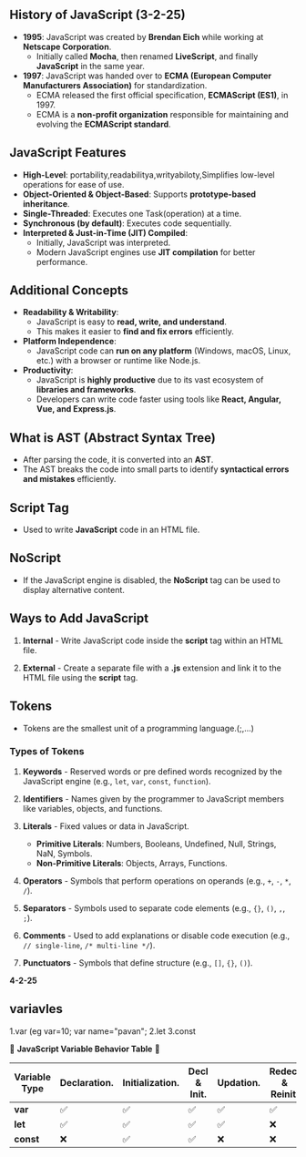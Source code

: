 ## History of JavaScript  (**3-2-25**)
- **1995**: JavaScript was created by **Brendan Eich** while working at **Netscape Corporation**.  
  - Initially called **Mocha**, then renamed **LiveScript**, and finally **JavaScript** in the same year.  
- **1997**: JavaScript was handed over to **ECMA (European Computer Manufacturers Association)** for standardization.  
  - ECMA released the first official specification, **ECMAScript (ES1)**, in 1997.  
  - ECMA is a **non-profit organization** responsible for maintaining and evolving the **ECMAScript standard**.  

## JavaScript Features  
- **High-Level**: portability,readabilitya,writyabiloty,Simplifies low-level operations for ease of use.  
- **Object-Oriented & Object-Based**: Supports **prototype-based inheritance**.  
- **Single-Threaded**: Executes one Task(operation) at a time.  
- **Synchronous (by default)**: Executes code sequentially.  
- **Interpreted & Just-in-Time (JIT) Compiled**:  
  - Initially, JavaScript was interpreted.  
  - Modern JavaScript engines use **JIT compilation** for better performance.  

## Additional Concepts  
- **Readability & Writability**:  
  - JavaScript is easy to **read, write, and understand**.  
  - This makes it easier to **find and fix errors** efficiently.  
- **Platform Independence**:  
  - JavaScript code can **run on any platform** (Windows, macOS, Linux, etc.) with a browser or runtime like Node.js.  
- **Productivity**:  
  - JavaScript is **highly productive** due to its vast ecosystem of **libraries and frameworks**.  
  - Developers can write code faster using tools like **React, Angular, Vue, and Express.js**.  
  
## What is AST (Abstract Syntax Tree)
- After parsing the code, it is converted into an **AST**.  
- The AST breaks the code into small parts to identify **syntactical errors and mistakes** efficiently.

## Script Tag
- Used to write **JavaScript** code in an HTML file.

## NoScript
- If the JavaScript engine is disabled, the **NoScript** tag can be used to display alternative content.

## Ways to Add JavaScript
1. **Internal** - Write JavaScript code inside the **script** tag within an HTML file.

2. **External** - Create a separate file with a **.js** extension and link it to the HTML file using the **script** tag.

## Tokens
- Tokens are the smallest unit of a programming language.(;,...)

### Types of Tokens
1. **Keywords** - Reserved words or pre defined words recognized by the JavaScript engine (e.g., `let`, `var`, `const`, `function`).

2. **Identifiers** - Names given by the programmer to JavaScript members like variables, objects, and functions.

3. **Literals** - Fixed values or data in JavaScript.
   - **Primitive Literals**: Numbers, Booleans, Undefined, Null, Strings, NaN, Symbols.
   - **Non-Primitive Literals**: Objects, Arrays, Functions.

4. **Operators** - Symbols that perform operations on operands (e.g., `+`, `-`, `*`, `/`).

5. **Separators** - Symbols used to separate code elements (e.g., `{}`, `()`, `,`, `;`).

6. **Comments** - Used to add explanations or disable code execution (e.g., `// single-line`, `/* multi-line */`).

7. **Punctuators** - Symbols that define structure (e.g., `[]`, `{}`, `()`).



**4-2-25**

## variavles
1.var   (eg var=10; var name="pavan"; 
2.let
3.const

🌟 **JavaScript Variable Behavior Table** 🌟

| Variable Type |Declaration. |Initialization.| Decl & Init. | Updation. | Redecl & Reinit. |
|-------------- |-------------|---------------|--------------|----------|------------------   |
| **var**       | ✅          | ✅            | ✅           | ✅        | ✅              |
| **let**       | ✅          | ✅            | ✅           | ✅        | ❌              |
| **const**     | ❌          | ✅            | ✅           | ❌        | ❌              |

  

